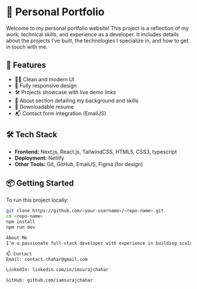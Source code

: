 # 💼 Personal Portfolio

Welcome to my personal portfolio website! This project is a reflection of my work, technical skills, and experience as a developer. It includes details about the projects I’ve built, the technologies I specialize in, and how to get in touch with me.

## 🚀 Features

- 🧑‍💻 Clean and modern UI
- 📱 Fully responsive design
- 🛠️ Projects showcase with live demo links
- 📝 About section detailing my background and skills
- 📂 Downloadable resume
- 📬 Contact form integration (EmailJS)

## 🛠️ Tech Stack

- **Frontend:** Next.js, React.js, TailwindCSS, HTML5, CSS3, typescript
- **Deployment:** Netlify 
- **Other Tools:** Git, GitHub, EmailJS, Figma (for design)

## 📦 Getting Started

To run this project locally:

```bash
git clone https://github.com/<your-username>/<repo-name>.git
cd <repo-name>
npm install
npm run dev

About Me
I’m a passionate full-stack developer with experience in building scalable web applications, intuitive UI/UX, and modern development workflows. This portfolio is both a showcase of my work and a place to connect for freelance or full-time opportunities.

📫 Contact
Email: contact.chahar@gmail.com

LinkedIn: linkedin.com/in/imsurajchahar

GitHub: github.com/iamsurajchahar

